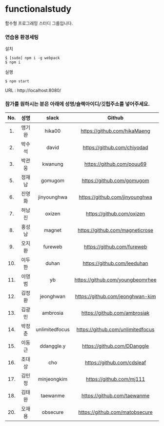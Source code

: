 # functionalstudy
함수형 프로그래밍 스터디 그룹입니다.


### 연습용 환경세팅

설치

```shell
$ [sudo] npm i -g webpack
$ npm i
```

실행

```shell
$ npm start
```

URL : http://localhost:8080/



### 참가를 원하시는 분은 아래에 성명/슬랙아이디/깃헙주소를 넣어주세요.
  No.|성명  |slack| Github
:---:|:---:|:---:|:---:
1.  |맹기완| hika00| https://github.com/hikaMaeng  
2.  |박수석| david| https://github.com/chiyodad  
3.  |박관웅| kwanung| https://github.com/pouu69  
5.  |정재남| gomugom | https://github.com/gomugom  
6.  |진영화| jinyounghwa | https://github.com/jinyounghwa  
7.  |허남진| oxizen | https://github.com/oxizen  
8.  |홍성남| magnet | https://github.com/magneticrose  
9.  |오지환| fureweb | https://github.com/fureweb  
10. |이두한| duhan | https://github.com/leeduhan  
11. |이영범| yb | https://github.com/youngbeomrhee  
12. |김정환| jeonghwan | https://github.com/jeonghwan-kim  
13. |김광민| ambrosia | https://github.com/ambrosiak  
14. |박정춘| unlimitedfocus | https://github.com/unlimitedfocus  
15. |이동근| ddanggle.y | https://github.com/DDanggle  
16. |조대상| cho | https://github.com/cdsleaf  
17. |김민정| minjeongkim | https://github.com/mj111  
18. |김태완| taewanme | https://github.com/taewanme  
20. |오재용| obsecure | https://github.com/matobsecure  

